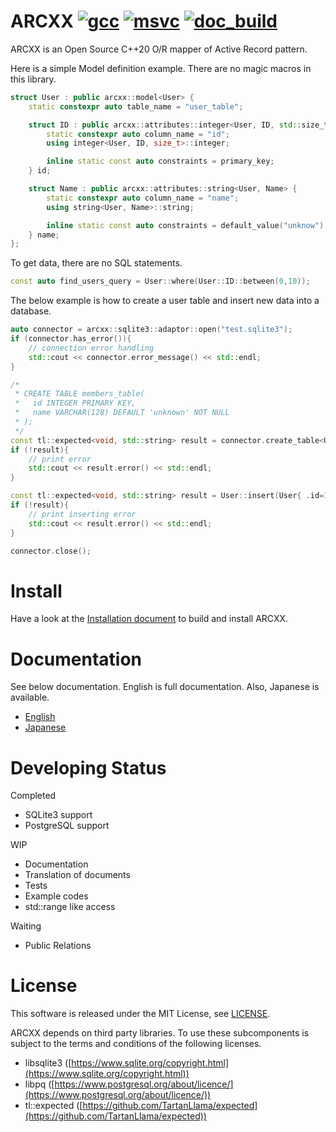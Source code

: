 # ARCXX [![gcc](https://github.com/MurakamiShun/arcxx/actions/workflows/gcc-test.yml/badge.svg)](https://github.com/MurakamiShun/arcxx/actions/workflows/gcc-test.yml) [![msvc](https://github.com/MurakamiShun/arcxx/actions/workflows/msvc-test.yml/badge.svg)](https://github.com/MurakamiShun/arcxx/actions/workflows/msvc-test.yml) [![doc_build](https://github.com/MurakamiShun/arcxx/actions/workflows/doc_build.yml/badge.svg)](https://github.com/MurakamiShun/arcxx/actions/workflows/doc_build.yml)

ARCXX is an Open Source C++20 O/R mapper of Active Record pattern.

Here is a simple Model definition example. There are no magic macros in this library.

```cpp
struct User : public arcxx::model<User> {
    static constexpr auto table_name = "user_table";

    struct ID : public arcxx::attributes::integer<User, ID, std::size_t> {
        static constexpr auto column_name = "id";
        using integer<User, ID, size_t>::integer;

        inline static const auto constraints = primary_key;
    } id;

    struct Name : public arcxx::attributes::string<User, Name> {
        static constexpr auto column_name = "name";
        using string<User, Name>::string;

        inline static const auto constraints = default_value("unknow") & length(128);
    } name;
};
```

To get data, there are no SQL statements.

```cpp
const auto find_users_query = User::where(User::ID::between(0,10));
```

The below example is how to create a user table and insert new data into a database.

```cpp
auto connector = arcxx::sqlite3::adaptor::open("test.sqlite3");
if (connector.has_error()){
    // connection error handling
    std::cout << connector.error_message() << std::endl;
}

/*
 * CREATE TABLE members_table(
 *   id INTEGER PRIMARY KEY,
 *   name VARCHAR(128) DEFAULT 'unknown' NOT NULL
 * );
 */
const tl::expected<void, std::string> result = connector.create_table<User>();
if (!result){
    // print error
    std::cout << result.error() << std::endl;
}

const tl::expected<void, std::string> result = User::insert(User{ .id=1, .name="foo" }).exec(connector);
if (!result){
    // print inserting error
    std::cout << result.error() << std::endl;
}

connector.close();
```


# Install

Have a look at the [Installation document](https://MurakamiShun.github.io/arcxx/en/installation/cmake.html) to build and install ARCXX.

# Documentation

See below documentation. English is full documentation. Also, Japanese is available.

* [English](https://MurakamiShun.github.io/arcxx/en)
* [Japanese](https://MurakamiShun.github.io/arcxx/ja)

# Developing Status

Completed
* SQLite3 support
* PostgreSQL support

WIP
* Documentation
* Translation of documents
* Tests
* Example codes
* std::range like access

Waiting
* Public Relations


# License
This software is released under the MIT License, see [LICENSE](LICENSE).

ARCXX depends on third party libraries. To use these subcomponents is subject to the terms and conditions of the following licenses.

* libsqlite3 ([https://www.sqlite.org/copyright.html](https://www.sqlite.org/copyright.html))
* libpq ([https://www.postgresql.org/about/licence/](https://www.postgresql.org/about/licence/))
* tl::expected ([https://github.com/TartanLlama/expected](https://github.com/TartanLlama/expected))